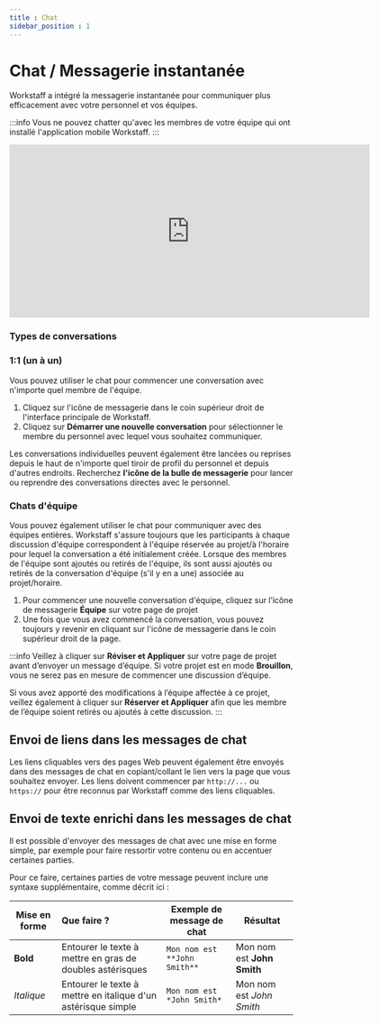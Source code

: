 ```yaml
---
title : Chat
sidebar_position : 1
---
```


# Chat / Messagerie instantanée

Workstaff a intégré la messagerie instantanée pour communiquer plus efficacement avec votre personnel et vos équipes.

:::info
Vous ne pouvez chatter qu'avec les membres de votre équipe qui ont installé l'application mobile Workstaff.
:::

<iframe width="640" height="307" src="https://www.loom.com/embed/45060427159c41dcb02247df0d9efe33" frameborder="0" webkitallowfullscreen mozallowfullscreen allowfullscreen></iframe>

### Types de conversations

### 1:1 (un à un)

Vous pouvez utiliser le chat pour commencer une conversation avec n'importe quel membre de l'équipe.

1. Cliquez sur l'icône de messagerie dans le coin supérieur droit de l'interface principale de Workstaff.
2. Cliquez sur **Démarrer une nouvelle conversation** pour sélectionner le membre du personnel avec lequel vous souhaitez communiquer.

Les conversations individuelles peuvent également être lancées ou reprises depuis le haut de n'importe quel tiroir de profil du personnel et depuis d'autres endroits. Recherchez **l'icône de la bulle de messagerie** pour lancer ou reprendre des conversations directes avec le personnel.

### Chats d'équipe

Vous pouvez également utiliser le chat pour communiquer avec des équipes entières. Workstaff s'assure toujours que les participants à chaque discussion d'équipe correspondent à l'équipe réservée au projet/à l'horaire pour lequel la conversation a été initialement créée.
Lorsque des membres de l'équipe sont ajoutés ou retirés de l'équipe, ils sont aussi ajoutés ou retirés de la conversation d'équipe (s'il y en a une) associée au projet/horaire.

1. Pour commencer une nouvelle conversation d'équipe, cliquez sur l’icône de messagerie **Équipe** sur votre page de projet
3. Une fois que vous avez commencé la conversation, vous pouvez toujours y revenir en cliquant sur l'icône de messagerie dans le coin supérieur droit de la page.

:::info
Veillez à cliquer sur **Réviser et Appliquer** sur votre page de projet avant d’envoyer un message d’équipe. Si votre projet est en mode **Brouillon**, vous ne serez pas en mesure de commencer une discussion d’équipe.

Si vous avez apporté des modifications à l’équipe affectée à ce projet, veillez également à cliquer sur **Réserver et Appliquer** afin que les membre de l’équipe soient retirés ou ajoutés à cette discussion.
:::

## Envoi de liens dans les messages de chat

Les liens cliquables vers des pages Web peuvent également être envoyés dans des messages de chat en copiant/collant le lien vers la page que vous souhaitez envoyer. Les liens doivent commencer par `http://...` ou `https://` pour être reconnus par Workstaff comme des liens cliquables.

## Envoi de texte enrichi dans les messages de chat

Il est possible d'envoyer des messages de chat avec une mise en forme simple, par exemple pour faire ressortir votre contenu ou en accentuer certaines parties.

Pour ce faire, certaines parties de votre message peuvent inclure une syntaxe supplémentaire, comme décrit ici :

| Mise en forme | Que faire ?                                                   | Exemple de message de chat   | Résultat                   |
|---------------|:--------------------------------------------------------------|------------------------------|----------------------------|
| **Bold**      | Entourer le texte à mettre en gras de doubles astérisques     | `Mon nom est **John Smith**` | Mon nom est **John Smith** |
| *Italique*    | Entourer le texte à mettre en italique d'un astérisque simple | `Mon nom est *John Smith*`   | Mon nom est *John Smith*   |